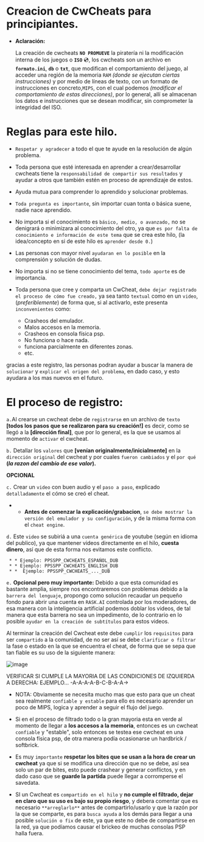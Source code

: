 # Creacion de CwCheats para principiantes.

* **Aclaración:**
  
    La creación de cwcheats **`NO PROMUEVE`** la piratería ni la modificación interna de los juegos o **`ISO`** 💿,
    los cwcheats son un archivo en **`formato.ini`**, **`db`** o **`txt`**, que modifican el comportamiento del 
    juego, al acceder una región de la memoria `RAM` *(donde se ejecutan ciertas instrucciones)* y por 
    medio de líneas de texto, con un formato de instrucciones en concreto,`MIPS`, con el cual podemos
    *(modificar el comportamiento de estas direcciones)*, por lo general, allí se almacenan los datos e 
    instrucciones que se desean modificar, sin comprometer la integridad del ISO.

# Reglas para este hilo.
  
*	`Respetar y agradecer` a todo el que te ayude en la resolución de algún problema.
  
*	Toda persona que esté interesada en aprender a crear/desarrollar cwcheats tiene la `responsabilidad de compartir sus resultados` y ayudar a otros que también estén en proceso de aprendizaje de estos.
  
*	Ayuda mutua para comprender lo aprendido y solucionar problemas.
  
*	`Toda pregunta es importante`, sin importar cuan tonta o básica suene, nadie nace aprendido.
  
*	No importa si el conocimiento es `básico, medio, o avanzado,` no se denigrará o minimizara al conocimiento del otro, ya que `es por falta de conocimiento e información de este tema` que se crea este hilo, (la idea/concepto en si de este hilo es `aprender desde 0.`)
  
*	Las personas con mayor nivel `ayudaran en lo posible` en la comprensión y solución de dudas.
  
*	No importa si no se tiene conocimiento del tema, `todo aporte` es de importancia.
  
*	Toda persona que cree y comparta un CwCheat, `debe dejar registrado el proceso de cómo fue creado,` ya sea tanto `textual` como en un `video`, (*preferiblemente*) de forma que, si al activarlo, este presenta `inconvenientes` como:
  
 	  * Crasheos del emulador.
 	  * Malos accesos en la memoria.
 	  * Crasheos en consola física psp.
    * No funciona o hace nada.
    * funciona parcialmente en diferentes zonas.
    * etc.
 	
  gracias a este registro, las personas podran ayudar a buscar la manera de `solucionar` y `explicar el origen del problema`, en dado caso, y esto ayudara a los mas nuevos en el futuro.
  
# El proceso de registro:
  
  `a.`Al crearse un cwcheat debe de `registrarse` en un archivo de `texto` **[todos los pasos que se realizaron para su creación!]** es decir, como se llegó a la **[dirección final]**, que por lo general, es la que se usamos al momento de `activar` el cwcheat.

  `b.`	Detallar los `valores` que **[venían originalmente/inicialmente]** en la `dirección original` del cwcheat y por cuales `fueron cambiados` y el `por qué` **(*la razon del cambio de ese valor*).**

  **OPCIONAL**
  
  `c.`	Crear un `video` con buen audio y el `paso a paso`, explicado `detalladamente` el cómo se creó el cheat.

   * * **Antes de comenzar la explicación/grabacion**, `se debe mostrar la versión del emulador y su configuración`, y de la misma forma con el `cheat engine`.
  
  `d.`	Este `video` se subiriá a una `cuenta genérica` de youtube (según en idioma del publico), ya que mantener videos directamente en el hilo, **cuesta dinero**, así que de esta forma nos evitamos este conflicto.
  
     * * Ejemplo: PPSSPP_CWCHEATS_ESPAÑOL_DUB
     * * Ejemplo: PPSSPP_CWCHEATS_ENGLISH_DUB
     * *  Ejemplo: PPSSPP_CWCHEATS_..._DUB

  `e.`	**Opcional pero muy importante:** Debido a que esta comunidad es bastante amplia, siempre nos encontraremos con problemas debido a la `barrera del lenguaje`, propongo como solución recaudar un pequeño fondo para abrir una cuenta en `RASK.AI` controlada por los moderadores, de esa manera con la inteligencia artificial podemos doblar los videos, de tal manera que esta barrera no sea un impedimento, de lo contrario en lo posible `ayudar en la creación de subtítulos` para estos videos.
  
Al terminar la creación del Cwcheat este debe `cumplir` los `requisitos` para ser `compartido` a la comunidad, de no ser así se debe `clarificar o filtrar` la fase o estado en la que se encuentra el cheat, de forma que se sepa que tan fiable es su uso de la siguiente manera:

![image](https://github.com/xkynet/creaccion-de-cwcheat/assets/160412710/045d4145-7efc-4ec1-a848-a42f1c362784)
>>>>>>>>>>>>>>>>>>>>>>>>>>>>>>>>>>>>>>>>>>>>>>>>>>>>>>>>>>>>>>>>>>>>>>>>>>>>>>>>>>>>>>>>>>>>>>>>>>>>>>>>>>>>>>
VERIFICAR SI CUMPLE LA MAYORIA DE LAS CONDICIONES DE IZQUIERDA A DERECHA: EJEMPLO... -A-A-A-A-B-C-B-A-A->
>>>>>>>>>>>>>>>>>>>>>>>>>>>>>>>>>>>>>>>>>>>>>>>>>>>>>>>>>>>>>>>>>>>>>>>>>>>>>>>>>>>>>>>>>>>>>>>>>>>>>>>>>>>>>>

 * NOTA: Obviamente se necesita mucho mas que esto para que un cheat sea realmente `confiable y estable` para ello es necesario aprender un poco de MIPS, logica y aprender a seguir el flujo del juego.
   
* Si en el proceso de filtrado todo o la gran mayoria esta en verde al momento de llegar a **los accesos a la memoria**, entonces es un cwcheat `confiable` y "estable", solo entonces se testea ese cwcheat en una consola física psp, de otra manera podía ocasionarse un hardbrick / softbrick. 

* Es muy `importante` **respetar los bites que se usan a la hora de crear un cwcheat** ya que si se modifica una dirección que no se debe, así sea solo un par de bites, esto puede crashear y generar conflictos, y en dado caso que se **guarde la partida** puede llegar a corromperse el savedata.

* SI un Cwcheat es `compartido en el hilo` y **no cumple el filtrado, dejar en claro que su uso es bajo su propio riesgo**, y debera comentar que es necesario `**arreglarlo**` antes de compartirlo/usarlo y que la razón por la que se comparte, es para `busca ayuda` a los demás para llegar a una posible `solución o fix` de este, ya que este no debe de compartirse en la red, ya que podíamos causar el brickeo de muchas consolas PSP halla fuera.


